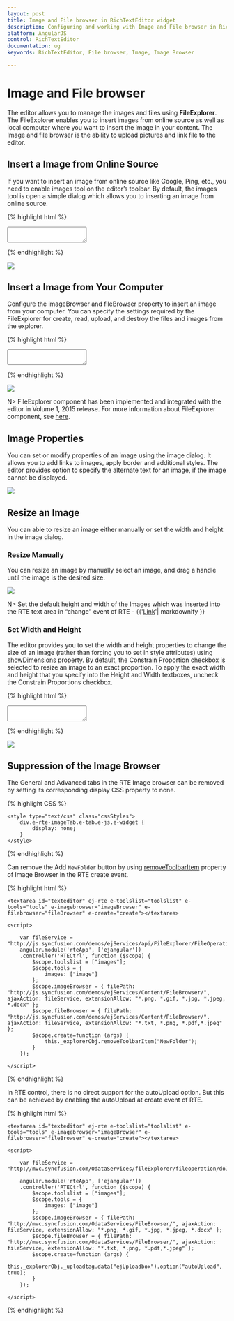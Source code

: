 ```yaml
---
layout: post
title: Image and File browser in RichTextEditor widget
description: Configuring and working with Image and File browser in RichTextEditor  
platform: AngularJS
control: RichTextEditor
documentation: ug
keywords: RichTextEditor, File browser, Image, Image Browser

---
```


# Image and File browser

The editor allows you to manage the images and files using **FileExplorer**. The FileExplorer enables you to insert images from online source as well as local computer where you want to insert the image in your content. The Image and file browser is the ability to upload pictures and link file to the editor. 

## Insert a Image from Online Source

If you want to insert an image from online source like Google, Ping, etc., you need to enable images tool on the editor’s toolbar. By default, the images tool is open a simple dialog which allows you to inserting an image from online source.

{% highlight html %}

<textarea id="texteditor" ej-rte e-toolslist="toolslist" e-tools="tools"></textarea>

<script type="text/javascript">

angular.module('rteApp', ['ejangular'])
.controller('RTECtrl', function ($scope) {
$scope.toolslist = ["images"];
$scope.tools = {
    images: ["image"]
}         
});

</script>

{% endhighlight %}

![](ImageandFilebrowser_images/ImageandFilebrowser_img1.png)


## Insert a Image from Your Computer

Configure the imageBrowser and fileBrowser property to insert an image from your computer. You can specify the settings required by the FileExplorer for create, read, upload, and destroy the files and images from the explorer. 

{% highlight html %}

<textarea id="texteditor" ej-rte e-width="100%" e-minwidth="150px" e-height="250px" e-toolslist="toolList" e-tools="tools" e-imagebrowser="imageBrowser" e-filebrowser="fileBrowser"></textarea>

<script type="text/javascript">

var fileService = "http://js.syncfusion.com/demos/ejServices/api/FileExplorer/FileOperations";
angular.module('rteApp', ['ejangular'])
.controller('RTECtrl', function ($scope) {
    $scope.toolList = ["images"];
    $scope.tools = { images: ["image"] };
    $scope.imageBrowser = { filePath: "http://js.syncfusion.com/demos/ejServices/Content/FileBrowser/", ajaxAction: fileService, extensionAllow: "*.png, *.gif, *.jpg, *.jpeg, *.docx" };
    $scope.fileBrowser = { filePath: "http://js.syncfusion.com/demos/ejServices/Content/FileBrowser/", ajaxAction: fileService, extensionAllow: "*.txt, *.png, *.pdf,*.jpeg"};
});

</script>

{% endhighlight %}

![](ImageandFilebrowser_images/ImageandFilebrowser_img2.png)


N> FileExplorer component has been implemented and integrated with the editor in Volume 1, 2015 release. For more information about FileExplorer component, see [here](http://helpjs.syncfusion.com/js/fileexplorer/overview#).

## Image Properties

You can set or modify properties of an image using the image dialog. It allows you to add links to images, apply border and additional styles. The editor provides option to specify the alternate text for an image, if the image cannot be displayed.

![](ImageandFilebrowser_images/ImageandFilebrowser_img3.png)


## Resize an Image

You can able to resize an image either manually or set the width and height in the image dialog. 

### Resize Manually

You can resize an image by manually select an image, and drag a handle until the image is the desired size. 

![](ImageandFilebrowser_images/ImageandFilebrowser_img4.png)

N> Set the default height and width of the Images which was inserted into the RTE text area in “change” event of RTE - {{'[Link](http://jsplayground.syncfusion.com/Sync_rghpsadi)'| markdownify }}

### Set Width and Height

The editor provides you to set the width and height properties to change the size of an image (rather than forcing you to set in style attributes) using [showDimensions](http://help.syncfusion.com/api/js/ejrte#members:showdimensions) property. By default, the Constrain Proportion checkbox is selected to resize an image to an exact proportion. To apply the exact width and height that you specify into the Height and Width textboxes, uncheck the Constrain Proportions checkbox.

{% highlight html %}

<textarea id="texteditor" ej-rte e-toolslist="toolslist" e-tools="tools" e-showdimensions="true"></textarea>

<script type="text/javascript">

angular.module('rteApp', ['ejangular'])
.controller('RTECtrl', function ($scope) {
    $scope.toolslist = ["images"];
    $scope.tools = {
        images: ["image"]
    }
});

</script>
{% endhighlight %}

![](ImageandFilebrowser_images/ImageandFilebrowser_img5.png)

## Suppression of the Image Browser

The General and Advanced tabs in the RTE Image browser can be removed by setting its corresponding display CSS property to none.

{% highlight CSS %}

    <style type="text/css" class="cssStyles">
        div.e-rte-imageTab.e-tab.e-js.e-widget {
            display: none;
        }
    </style>
    
 {% endhighlight %}
 
 Can remove the Add `NewFolder` button by using [removeToolbarItem](https://help.syncfusion.com/api/js/ejrte#methods:removetoolbaritem) property of Image Browser in the RTE create event. 

{% highlight html %}

    <textarea id="texteditor" ej-rte e-toolslist="toolslist" e-tools="tools" e-imagebrowser="imageBrowser" e-filebrowser="fileBrowser" e-create="create"></textarea>

    <script>

        var fileService = "http://js.syncfusion.com/demos/ejServices/api/FileExplorer/FileOperations";
        angular.module('rteApp', ['ejangular'])
        .controller('RTECtrl', function ($scope) {
            $scope.toolslist = ["images"];
            $scope.tools = {
                images: ["image"]
            };
            $scope.imageBrowser = { filePath: "http://js.syncfusion.com/demos/ejServices/Content/FileBrowser/", ajaxAction: fileService, extensionAllow: "*.png, *.gif, *.jpg, *.jpeg, *.docx" };
            $scope.fileBrowser = { filePath: "http://js.syncfusion.com/demos/ejServices/Content/FileBrowser/", ajaxAction: fileService, extensionAllow: "*.txt, *.png, *.pdf,*.jpeg" };
            $scope.create=function (args) {
                this._explorerObj.removeToolbarItem("NewFolder");
            }
        });

    </script>
    
 {% endhighlight %}
 
In RTE control, there is no direct support for the autoUpload option. But this can be achieved by enabling the autoUpload at create event of RTE.

{% highlight html %}

    <textarea id="texteditor" ej-rte e-toolslist="toolslist" e-tools="tools" e-imagebrowser="imageBrowser" e-filebrowser="fileBrowser" e-create="create"></textarea>

    <script>

        var fileService = "http://mvc.syncfusion.com/OdataServices/fileExplorer/fileoperation/doJSONAction";

        angular.module('rteApp', ['ejangular'])
        .controller('RTECtrl', function ($scope) {
            $scope.toolslist = ["images"];
            $scope.tools = {
                images: ["image"]
            };
            $scope.imageBrowser = { filePath: "http://mvc.syncfusion.com/OdataServices/FileBrowser/", ajaxAction: fileService, extensionAllow: "*.png, *.gif, *.jpg, *.jpeg, *.docx" };
            $scope.fileBrowser = { filePath: "http://mvc.syncfusion.com/OdataServices/FileBrowser/", ajaxAction: fileService, extensionAllow: "*.txt, *.png, *.pdf,*.jpeg" };
            $scope.create=function (args) {
                this._explorerObj._uploadtag.data("ejUploadbox").option("autoUpload", true);
            }            
        });

    </script>
    
 {% endhighlight %}